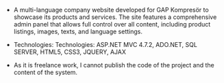 - A multi-language company website developed for GAP Kompresör to showcase its products and services. The site features a comprehensive admin panel that allows full control over all content, including product listings, images, texts, and language settings.

- Technologies: Technologies: ASP.NET MVC 4.7.2, ADO.NET, SQL SERVER, HTML5, CSS3, JQUERY, AJAX

- As it is freelance work, I cannot publish the code of the project and the content of the system.
